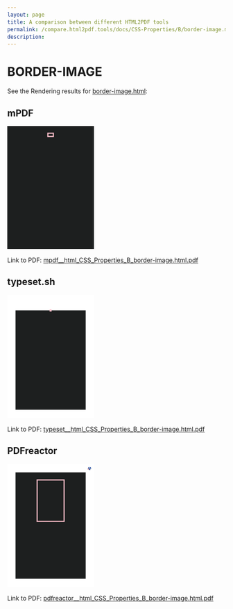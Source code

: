 ```yaml
---
layout: page
title: A comparison between different HTML2PDF tools
permalink: /compare.html2pdf.tools/docs/CSS-Properties/B/border-image.md
description: 
---
```


# BORDER-IMAGE

See the Rendering results for [border-image.html](/html/CSS%20Properties/B/border-image.html):

## mPDF
![](mpdf__html_CSS_Properties_B_border-image.html.png) 

Link to PDF: [mpdf__html_CSS_Properties_B_border-image.html.pdf](mpdf__html_CSS_Properties_B_border-image.html.pdf)

## typeset.sh
![](typeset__html_CSS_Properties_B_border-image.html.png) 

Link to PDF: [typeset__html_CSS_Properties_B_border-image.html.pdf](typeset__html_CSS_Properties_B_border-image.html.pdf)

## PDFreactor
![](pdfreactor__html_CSS_Properties_B_border-image.html.png) 

Link to PDF: [pdfreactor__html_CSS_Properties_B_border-image.html.pdf](pdfreactor__html_CSS_Properties_B_border-image.html.pdf)
